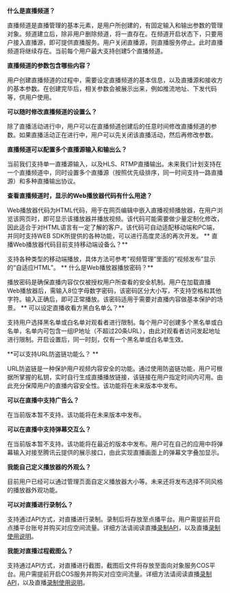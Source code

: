 **什么是直播频道？**

直播频道是直播管理的基本元素，是用户所创建的，有固定输入和输出参数的管理对象。频道建立后，除非用户删除频道，将一直存在。在频道开启状态下，只要用户接入直播源，即可提供直播服务。用户关闭直播源，则直播服务停止。此时直播频道将继续存在。当前每个用户最大支持创建5个直播频道。

**直播频道的参数包含哪些内容？**

用户创建直播频道的过程中，需要设定直播频道的基本信息，以及直播源和接收方的基本参数。在创建完毕后，相关参数会被展示出来，例如推流地址、下发代码等，供用户使用。

**可以随时修改直播频道的设置么？**

除了直播活动进行中，用户可以在直播频道创建后的任意时间修改直播频道的参数。如果直播活动正在进行中，用户可以先关闭该直播活动，然后再修改参数。

**直播频道可以配置多个直播源输入和输出么？**

当前我们支持单一直播源输入，以及HLS、RTMP直播输出。未来我们计划支持在一个直播频道中，同时设置多个直播源（按照优先级排序，同一时间支持一路直播源）和多种直播输出协议。

**查看直播频道时，显示的Web播放器代码有什么用途？**

Web播放器代码为HTML代码，用于在网页编辑中嵌入直播视频播放器，在用户浏览该网页时，即可显示该播放器并播放视频。该代码可能需要做少量定制化修改，因此适合于对HTML语言有一定了解的客户。该代码可自动适配移动端和PC端，并同时支持WEB SDK所提供的各种功能，可以进行高度灵活的再次开发。
**
直播Web播放器代码目前支持移动端设备么？**

支持各种类型的移动端播放，具体方法可参考“视频管理”里面的“视频发布”显示的“自适应HTML”。
**
什么是Web播放器播放密码？**

播放密码是确保直播内容仅仅被授权用户所查看的安全机制。用户在加载直播Web播放器后，需输入8位字母数字密码，该密码区分大小写，不支持空格和其他字符。输入正确后，即可正常播放。该密码适用于需要对直播内容做基本保护的场景。
**
可以设定直播收看方黑白名单么？**

支持用户选择黑名单或白名单对观看者进行限制。每个用户可创建多个黑名单或白名单，名单内可包含一组IP地址（不超过20条URL），由此对观看者访问发起地址进行限制。开启设置后，同一时刻，仅有一个黑名单或白名单生效。

**可以支持URL防盗链功能么？ **

URL防盗链是一种保护用户视频内容安全的功能。通过使用防盗链功能，用户可根据所掌握的私钥，实时自行生成直播播放链接，该链接在用户指定时间内可用。由此充分保障用户的直播内容安全性。该功能将在未来版本中发布。

**可以在直播中支持广告么？**

在当前版本暂不支持。该功能将在未来版本中发布。

**可以在直播中支持弹幕交互么？**

在当前版本暂不支持。该功能将在最近的版本中发布。用户可在自己的应用中将弹幕输入对接至腾讯云提供的展示接口，由此实现直播画面上的弹幕文字叠加显示。

**我能自己定义播放器的外观么？**

目前用户已经可以通过管理页面自定义播放器大小等。未来还将发布选择不同风格的播放器外观功能。


**可以对直播进行录制么？**

支持通过API方式，对直播进行录制。录制后将存放至点播平台。用户需提前开启点播平台账号并购买对应空间流量。详细方法请阅读直播[录制API](http://www.qcloud.com/doc/api/258/API%E6%A6%82%E8%A7%88)，以及直播[录制使用说明](http://www.qcloud.com/doc/product/267/%E9%85%8D%E7%BD%AE%E4%B8%8E%E4%BD%BF%E7%94%A8)。


**我能对直播过程截图么？**

支持通过API方式，对直播进行截图，截图后文件将存放至面向对象服务COS平台。用户需提前开启COS服务并购买对应空间流量。详细方法请阅读直播[录制API](http://www.qcloud.com/doc/api/258/API%E6%A6%82%E8%A7%88)，以及直播[录制使用说明](http://www.qcloud.com/doc/product/267/%E9%85%8D%E7%BD%AE%E4%B8%8E%E4%BD%BF%E7%94%A8)。
